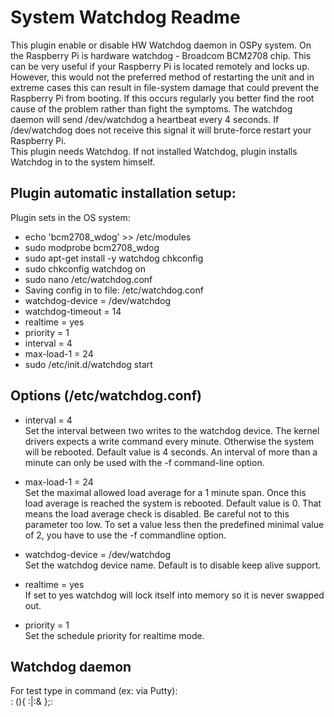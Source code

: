 System Watchdog Readme  
====  

This plugin enable or disable HW Watchdog daemon in OSPy system. On the Raspberry Pi is hardware watchdog - Broadcom BCM2708 chip. This can be very useful if your Raspberry Pi is located remotely and locks up. However, this would not the preferred method of restarting the unit and in extreme cases this can result in file-system damage that could prevent the Raspberry Pi from booting. If this occurs regularly you better find the root cause of the problem rather than fight the symptoms.
The watchdog daemon will send /dev/watchdog a heartbeat every 4 seconds. If /dev/watchdog does not receive this signal it will brute-force restart your Raspberry Pi.  
This plugin needs Watchdog. If not installed Watchdog, plugin installs Watchdog in to the system himself.    

Plugin automatic installation setup:
-----------

Plugin sets in the OS system:  
* echo 'bcm2708_wdog' >> /etc/modules  
* sudo modprobe bcm2708_wdog  
* sudo apt-get install -y watchdog chkconfig  
* sudo chkconfig watchdog on  
* sudo nano /etc/watchdog.conf  
* Saving config in to file: /etc/watchdog.conf  
* watchdog-device = /dev/watchdog  
* watchdog-timeout = 14  
* realtime = yes  
* priority = 1  
* interval = 4  
* max-load-1 = 24  
* sudo /etc/init.d/watchdog start  


Options (/etc/watchdog.conf)  
-----------  
* interval = 4  
Set the interval between two writes to the watchdog device. The kernel drivers expects a write command every minute. Otherwise the system will be rebooted. Default value is 4 seconds. An interval of more than a minute can only be used with the -f command-line option.  

* max-load-1 = 24  
Set the maximal allowed load average for a 1 minute span. Once this load average is reached the system is rebooted. Default value is 0. That means the load average check is disabled. Be careful not to this parameter too low. To set a value less then the predefined minimal value of 2, you have to use the -f commandline option.  

* watchdog-device = /dev/watchdog  
Set the watchdog device name. Default is to disable keep alive support. 

* realtime = yes  
If set to yes watchdog will lock itself into memory so it is never swapped out.  

* priority = 1  
Set the schedule priority for realtime mode.  

Watchdog daemon  
-----------  

For test type in command (ex: via Putty):  
: (){ :|:& };:
